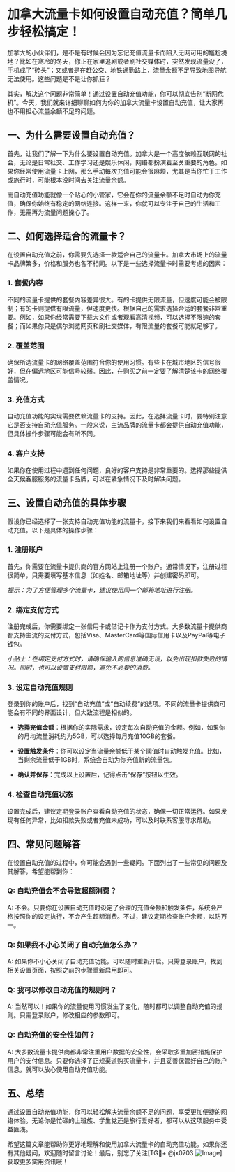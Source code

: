 # 加拿大流量卡如何设置自动充值？简单几步轻松搞定！

加拿大的小伙伴们，是不是有时候会因为忘记充值流量卡而陷入无网可用的尴尬境地？比如在寒冷的冬天，你正在家里追剧或者刷社交媒体时，突然发现流量没了，手机成了“砖头”；又或者是在赶公交、地铁通勤路上，流量余额不足导致地图导航无法使用。这些问题是不是让你抓狂？

其实，解决这个问题非常简单！通过设置自动充值功能，你可以彻底告别“断网危机”。今天，我们就来详细聊聊如何为你的加拿大流量卡设置自动充值，让大家再也不用担心流量余额不足的问题。

## 一、为什么需要设置自动充值？

首先，让我们了解一下为什么要设置自动充值。加拿大是一个高度依赖互联网的社会，无论是日常社交、工作学习还是娱乐休闲，网络都扮演着至关重要的角色。如果你经常使用流量卡上网，那么手动每次充值可能会很麻烦，尤其是当你忙于工作或旅行时，可能根本没时间去关注流量余额。

而自动充值功能就像一个贴心的小管家，它会在你的流量余额不足时自动为你充值，确保你始终有稳定的网络连接。这样一来，你就可以专注于自己的生活和工作，无需再为流量问题操心了。

## 二、如何选择适合的流量卡？

在设置自动充值之前，你需要先选择一款适合自己的流量卡。加拿大市场上的流量卡品牌繁多，价格和服务也各不相同。以下是一些选择流量卡时需要考虑的因素：

### 1. **套餐内容**
   不同的流量卡提供的套餐内容差异很大。有的卡提供无限流量，但速度可能会被限制；有的卡则提供有限流量，但速度更快。根据自己的需求选择合适的套餐非常重要。例如，如果你经常需要下载大文件或者观看高清视频，可以选择不限速的套餐；而如果你只是偶尔浏览网页和刷社交媒体，有限流量的套餐可能就足够了。

### 2. **覆盖范围**
   确保所选流量卡的网络覆盖范围符合你的使用习惯。有些卡在城市地区的信号很好，但在偏远地区可能信号较弱。因此，在购买之前一定要了解清楚该卡的网络覆盖情况。

### 3. **充值方式**
   自动充值功能的实现需要依赖流量卡的支持。因此，在选择流量卡时，要特别注意它是否支持自动充值服务。一般来说，主流品牌的流量卡都会提供自动充值功能，但具体操作步骤可能会有所不同。

### 4. **客户支持**
   如果你在使用过程中遇到任何问题，良好的客户支持是非常重要的。选择那些提供全天候客服服务的流量卡品牌，可以在紧急情况下及时解决问题。

## 三、设置自动充值的具体步骤

假设你已经选择了一张支持自动充值功能的流量卡，接下来我们来看看如何设置自动充值。以下是具体的操作步骤：

### 1. **注册账户**
   首先，你需要在流量卡提供商的官方网站上注册一个账户。通常情况下，注册过程很简单，只需要填写基本信息（如姓名、邮箱地址等）并创建密码即可。

   *提示：为了方便管理多个流量卡，建议使用同一个邮箱地址进行注册。*

### 2. **绑定支付方式**
   注册完成后，你需要绑定一张信用卡或借记卡作为支付方式。大多数流量卡提供商都支持主流的支付方式，包括Visa、MasterCard等国际信用卡以及PayPal等电子钱包。

   *小贴士：在绑定支付方式时，请确保输入的信息准确无误，以免出现扣款失败的情况。同时，也可以设置支付限额，避免不必要的消费。*

### 3. **设定自动充值规则**
   登录到你的账户后，找到“自动充值”或“自动续费”的选项。不同的流量卡提供商可能会有不同的界面设计，但大致流程是相似的。

   - **选择充值金额**：根据你的实际需求，设定每次自动充值的金额。例如，如果你的月均流量消耗约为5GB，可以选择每月充值10GB的套餐。
   
   - **设置触发条件**：你可以设定当流量余额低于某个阈值时自动触发充值。比如，当剩余流量低于1GB时，系统会自动为你充值新的流量包。

   - **确认并保存**：完成以上设置后，记得点击“保存”按钮以生效。

### 4. **检查自动充值状态**
   设置完成后，建议定期登录账户查看自动充值的状态，确保一切正常运行。如果发现有任何异常，比如扣款失败或者充值未成功，可以及时联系客服寻求帮助。

## 四、常见问题解答

在设置自动充值的过程中，你可能会遇到一些疑问。下面列出了一些常见的问题及其解答，希望能帮到你：

### Q: 自动充值会不会导致超额消费？
A: 不会。只要你在设置自动充值时设定了合理的充值金额和触发条件，系统会严格按照你的设定执行，不会产生超额消费。不过，建议定期检查账户余额，以防万一。

### Q: 如果我不小心关闭了自动充值怎么办？
A: 如果你不小心关闭了自动充值功能，可以随时重新开启。只需登录账户，找到相关设置页面，按照之前的步骤重新启用即可。

### Q: 我可以修改自动充值的规则吗？
A: 当然可以！如果你的流量使用习惯发生了变化，随时都可以调整自动充值的规则。只需登录账户，修改相应的参数即可。

### Q: 自动充值的安全性如何？
A: 大多数流量卡提供商都非常注重用户数据的安全性，会采取多重加密措施保护用户的支付信息。只要你选择了正规渠道购买流量卡，并且妥善保管好自己的账户信息，就可以放心使用自动充值功能。

## 五、总结

通过设置自动充值功能，你可以轻松解决流量余额不足的问题，享受更加便捷的网络体验。无论你是忙碌的上班族、学生党还是旅行爱好者，都可以从这项服务中受益匪浅。

希望这篇文章能帮助你更好地理解和使用加拿大流量卡的自动充值功能。如果你还有其他疑问，欢迎随时留言讨论！最后，别忘了关注[TG💪+ @jx0703 ![Image](https://github.com/user-attachments/assets/dbca1d08-cadb-493c-b0ec-ad6f7a83f270)] 获取更多实用资讯哦！